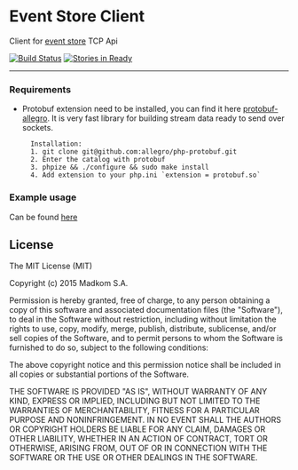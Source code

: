 Event Store Client
==================

Client for [event store](https://geteventstore.com/) TCP Api

[![Build Status](https://travis-ci.org/madkom/event-store-client.svg?branch=master)](https://travis-ci.org/madkom/event-store-client)
[![Stories in Ready](https://badge.waffle.io/madkom/event-store-client.png?label=ready&title=Ready)](https://waffle.io/madkom/event-store-client)

---

### Requirements 

- Protobuf extension need to be installed, you can find it here [protobuf-allegro](https://github.com/allegro/php-protobuf).
It is very fast library for building stream data ready to send over sockets.

        Installation:
        1. git clone git@github.com:allegro/php-protobuf.git
        2. Enter the catalog with protobuf
        3. phpize && ./configure && sudo make install
        4. Add extension to your php.ini `extension = protobuf.so` 

### Example usage
Can be found [here](https://github.com/madkom/event-source-client/blob/master/usage/usageExample.php)


## License

The MIT License (MIT)

Copyright (c) 2015 Madkom S.A.

Permission is hereby granted, free of charge, to any person obtaining a copy
of this software and associated documentation files (the "Software"), to deal
in the Software without restriction, including without limitation the rights
to use, copy, modify, merge, publish, distribute, sublicense, and/or sell
copies of the Software, and to permit persons to whom the Software is
furnished to do so, subject to the following conditions:

The above copyright notice and this permission notice shall be included in
all copies or substantial portions of the Software.

THE SOFTWARE IS PROVIDED "AS IS", WITHOUT WARRANTY OF ANY KIND, EXPRESS OR
IMPLIED, INCLUDING BUT NOT LIMITED TO THE WARRANTIES OF MERCHANTABILITY,
FITNESS FOR A PARTICULAR PURPOSE AND NONINFRINGEMENT. IN NO EVENT SHALL THE
AUTHORS OR COPYRIGHT HOLDERS BE LIABLE FOR ANY CLAIM, DAMAGES OR OTHER
LIABILITY, WHETHER IN AN ACTION OF CONTRACT, TORT OR OTHERWISE, ARISING FROM,
OUT OF OR IN CONNECTION WITH THE SOFTWARE OR THE USE OR OTHER DEALINGS IN
THE SOFTWARE.
